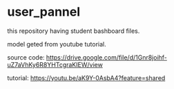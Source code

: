 # user_pannel

this repository having student bashboard files.

model geted from youtube tutorial.

source code: https://drive.google.com/file/d/1Gnr8joihf-uZ7aVhKy6R8YHTcgraKIEW/view

tutorial: https://youtu.be/aK9Y-0AsbA4?feature=shared
